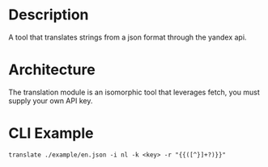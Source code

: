 # Description
A tool that translates strings from a json format through the yandex api.

# Architecture
The translation module is an isomorphic tool that leverages fetch, you must supply your own API key.

# CLI Example
```
translate ./example/en.json -i nl -k <key> -r "{{([^}]+?)}}"
```